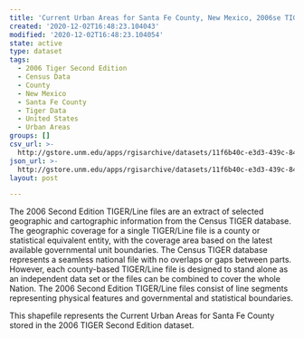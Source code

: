 ```yaml
---
title: 'Current Urban Areas for Santa Fe County, New Mexico, 2006se TIGER'
created: '2020-12-02T16:48:23.104043'
modified: '2020-12-02T16:48:23.104054'
state: active
type: dataset
tags:
  - 2006 Tiger Second Edition
  - Census Data
  - County
  - New Mexico
  - Santa Fe County
  - Tiger Data
  - United States
  - Urban Areas
groups: []
csv_url: >-
  http://gstore.unm.edu/apps/rgisarchive/datasets/11f6b40c-e3d3-439c-840e-f8e1ef442e49/tgr2006se_sant_urbcu.derived.csv
json_url: >-
  http://gstore.unm.edu/apps/rgisarchive/datasets/11f6b40c-e3d3-439c-840e-f8e1ef442e49/tgr2006se_sant_urbcu.derived.json
layout: post

---
```

The 2006 Second Edition TIGER/Line files are an extract of selected geographic and cartographic information from the Census TIGER database.  The geographic coverage for a single TIGER/Line file is a county or statistical equivalent entity, with the coverage area based on the latest available governmental unit boundaries. The Census TIGER database represents a seamless national file with no overlaps or gaps between parts.  However, each county-based TIGER/Line file is designed to stand alone as an independent data set or the files can be combined to cover the whole Nation.  The 2006 Second Edition  TIGER/Line files consist of line segments representing physical features and governmental and statistical boundaries.  

This shapefile represents the Current Urban Areas for Santa Fe County stored in the 2006 TIGER Second Edition dataset.
